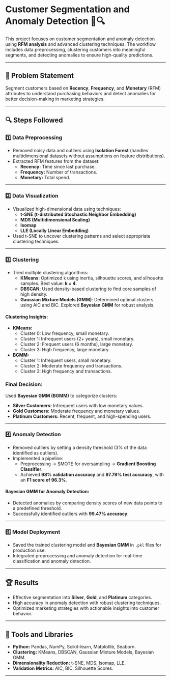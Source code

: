 # Customer Segmentation and Anomaly Detection 🚀🔍  

This project focuses on customer segmentation and anomaly detection using **RFM analysis** and advanced clustering techniques. The workflow includes data preprocessing, clustering customers into meaningful segments, and detecting anomalies to ensure high-quality predictions.  

---

## 📝 Problem Statement  
Segment customers based on **Recency**, **Frequency**, and **Monetary** (RFM) attributes to understand purchasing behaviors and detect anomalies for better decision-making in marketing strategies.  

---

## 🔍 Steps Followed  

### 1️⃣ Data Preprocessing  
- Removed noisy data and outliers using **Isolation Forest** (handles multidimensional datasets without assumptions on feature distributions).  
- Extracted RFM features from the dataset:  
  - **Recency:** Time since last purchase.  
  - **Frequency:** Number of transactions.  
  - **Monetary:** Total spend.  

---

### 2️⃣ Data Visualization  
- Visualized high-dimensional data using techniques:  
  - **t-SNE (t-distributed Stochastic Neighbor Embedding)**  
  - **MDS (Multidimensional Scaling)**  
  - **Isomap**  
  - **LLE (Locally Linear Embedding)**  
- Used t-SNE to uncover clustering patterns and select appropriate clustering techniques.  

---

### 3️⃣ Clustering  
- Tried multiple clustering algorithms:  
  - **KMeans**: Optimized `k` using inertia, silhouette scores, and silhouette samples. Best value: **k = 4**.  
  - **DBSCAN**: Used density-based clustering to find core samples of high density.  
  - **Gaussian Mixture Models (GMM)**: Determined optimal clusters using AIC and BIC. Explored **Bayesian GMM** for robust analysis.  

#### Clustering Insights:  
- **KMeans:**  
  - Cluster 0: Low frequency, small monetary.  
  - Cluster 1: Infrequent users (2+ years), small monetary.  
  - Cluster 2: Frequent users (6 months), large monetary.  
  - Cluster 3: High frequency, large monetary.  
- **BGMM:**  
  - Cluster 1: Infrequent users, small monetary.  
  - Cluster 2: Moderate frequency and transactions.  
  - Cluster 3: High frequency and transactions.  

### Final Decision:  
Used **Bayesian GMM (BGMM)** to categorize clusters:  
- **Silver Customers:** Infrequent users with low monetary values.  
- **Gold Customers:** Moderate frequency and monetary values.  
- **Platinum Customers:** Recent, frequent, and high-spending users.  

---

### 4️⃣ Anomaly Detection  
- Removed outliers by setting a density threshold (3% of the data identified as outliers).  
- Implemented a pipeline:  
  - Preprocessing → SMOTE for oversampling → **Gradient Boosting Classifier**.  
  - Achieved **98% validation accuracy** and **97.79% test accuracy**, with an **F1 score of 96.3%**.  

#### Bayesian GMM for Anomaly Detection:  
- Detected anomalies by comparing density scores of new data points to a predefined threshold.  
- Successfully identified outliers with **99.47% accuracy**.  

---

### 5️⃣ Model Deployment  
- Saved the trained clustering model and **Bayesian GMM** in `.pkl` files for production use.  
- Integrated preprocessing and anomaly detection for real-time classification and anomaly detection.  

---

## 🏆 Results  
- Effective segmentation into **Silver**, **Gold**, and **Platinum** categories.  
- High accuracy in anomaly detection with robust clustering techniques.  
- Optimized marketing strategies with actionable insights into customer behavior.  

---

## 🔧 Tools and Libraries  
- **Python:** Pandas, NumPy, Scikit-learn, Matplotlib, Seaborn.  
- **Clustering:** KMeans, DBSCAN, Gaussian Mixture Models, Bayesian GMM.  
- **Dimensionality Reduction:** t-SNE, MDS, Isomap, LLE.  
- **Validation Metrics:** AIC, BIC, Silhouette Scores.  

---
